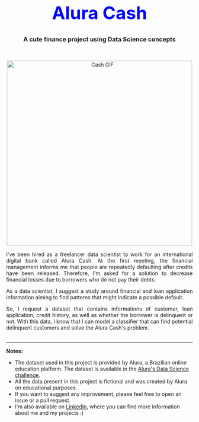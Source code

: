 
<h1 align='center' style="color: blue; font-size: 48px"><strong>Alura Cash</strong></h1>

<h3 align='center'>A cute finance project using Data Science concepts</h3><br>

<!-- Cash GIF -->

<p align='center'>
  <img src='https://media0.giphy.com/media/xTiTnxpQ3ghPiB2Hp6/giphy.gif?cid=ecf05e479lkze1bznbc6yxsjj0z0qtoxztmfzbsbwq2o7h83&rid=giphy.gif&ct=g' alt='Cash GIF' width='500'/>
</p>

<p align='center' style='text-align: justify'>
I've been hired as a freelancer data scientist to work for an international digital bank called Alura Cash. At the first meeting, the financial management informs me that people are repeatedly defaulting after credits have been released. Therefore, I'm asked for a solution to decrease financial losses due to borrowers who do not pay their debts.
</p>

<p align='center' style='text-align: justify'>
As a data scientist, I suggest a study around financial and loan application information aiming to find patterns that might indicate a possible default.
</p>

<p align='center' style='text-align: justify'>
So, I request a dataset that contains informations of customer, loan application, credit history, as well as whether the borrower is delinquent or not. With this data, I know that I can model a classifier that can find potential delinquent customers and solve the Alura Cash's problem. <br> <br>

</p>

---

**Notes:**

- The dataset used in this project is provided by Alura, a Brazilian online education platform. The dataset is available in the [Alura's Data Science challenge](https://www.alura.com.br/challenges/dados?host=https://cursos.alura.com.br).
- All the data present in this project is fictional and was created by Alura on educational purposes.
- If you want to suggest any improvement, please feel free to open an issue or a pull request.
- I'm also available on <a href='https://linkedin.com/in/naomilago'>LinkedIn</a>, where you can find more information about me and my projects :)